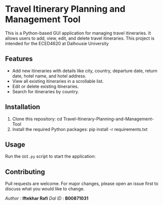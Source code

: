 # Travel Itinerary Planning and Management Tool

This is a Python-based GUI application for managing travel itineraries. It allows users to add, view, edit, and delete travel itineraries.
This project is intended for the ECED4620 at Dalhousie University
## Features

- Add new itineraries with details like city, country, departure date, return date, hotel name, and hotel address.
- View all existing itineraries in a scrollable list.
- Edit or delete existing itineraries.
- Search for itineraries by country.

## Installation

1. Clone this repository:
    cd Travel-Itinerary-Planning-and-Management-Tool
2. Install the required Python packages:
    pip install -r requirements.txt

## Usage

Run the `GUI.py` script to start the application:

## Contributing

Pull requests are welcome. For major changes, please open an issue first to discuss what you would like to change.

*Author* : **Iftekhar Rafi**
*Dal ID* : **B00871031**
